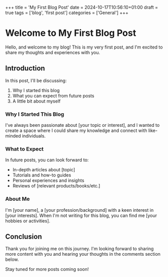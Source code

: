 +++
title = 'My First Blog Post'
date = 2024-10-17T10:56:10+01:00
draft = true
tags = ['blog', 'first post']
categories = ['General']
+++

# Welcome to My First Blog Post

Hello, and welcome to my blog! This is my very first post, and I'm excited to share my thoughts and experiences with you.

## Introduction

In this post, I'll be discussing:

1. Why I started this blog
2. What you can expect from future posts
3. A little bit about myself

### Why I Started This Blog

I've always been passionate about [your topic or interest], and I wanted to create a space where I could share my knowledge and connect with like-minded individuals.

### What to Expect

In future posts, you can look forward to:

- In-depth articles about [topic]
- Tutorials and how-to guides
- Personal experiences and insights
- Reviews of [relevant products/books/etc.]

### About Me

I'm [your name], a [your profession/background] with a keen interest in [your interests]. When I'm not writing for this blog, you can find me [your hobbies or activities].

## Conclusion

Thank you for joining me on this journey. I'm looking forward to sharing more content with you and hearing your thoughts in the comments section below.

Stay tuned for more posts coming soon!
